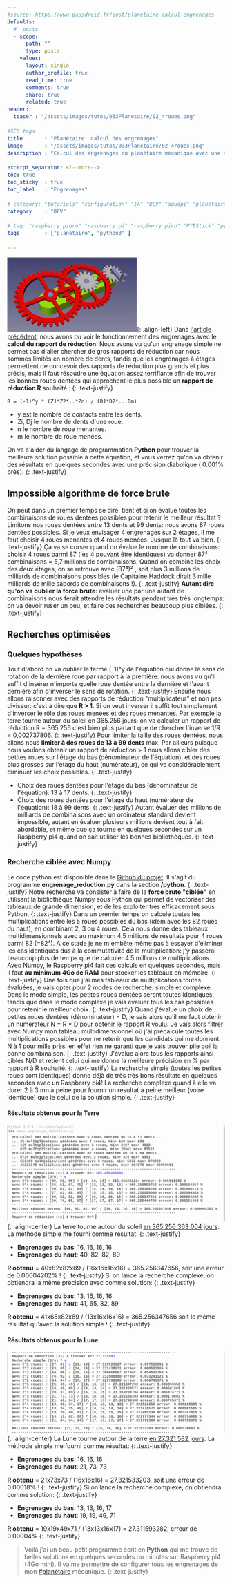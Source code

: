 ```yaml
---
#source: https://www.papsdroid.fr/post/planetaire-calcul-engrenages
defaults:
  # _posts
  - scope:
      path: ""
      type: posts
    values:
      layout: single
      author_profile: true
      read_time: true
      comments: true
      share: true
      related: true
header: 
  teaser : "/assets/images/tutos/033Planetaire/02_4roues.png"

#SEO tags
title       : "Planétaire: calcul des engrenages"
image       : "/assets/images/tutos/033Planetaire/02_4roues.png"
description : "Calcul des engrenages du planétaire mécanique avec une simulation en Python."

excerpt_separator: <!--more-->
toc: true
toc_sticky  : true
toc_label   : "Engrenages"

# category: "tutoriels" "configuration" "IA" "DEV" "aquapi" "planétaire" 
category    : "DEV" 

# tag: "raspberry pzero" "raspberry pi" "raspberry pico" "PYBStick" "python3" "micro-pyhton" "électronique"
tags        : ["planétaire", "python3" ]

---
```

![Planétaire](/assets/images/tutos/033Planetaire/02_4roues.png){: .align-left}
Dans [l'article précédent](https://papsdroidfr.github.io/tutoriels/engrenages/), nous avons pu voir le fonctionnement des engrenages avec le **calcul du rapport de réduction**. Nous avons vu qu'un engrenage simple ne permet pas d'aller chercher de gros rapports de réduction car nous sommes limités en nombre de dents, tandis que les engrenages à étages permettent de concevoir des rapports de réduction plus grands et plus précis, mais il faut résoudre une équation assez terrifiante afin de trouver les bonnes roues dentées qui approchent le plus possible un **rapport de réduction R**  souhaité :
{: .text-justify}
```
R = (-1)^y * (Z1*Z2*..*Zn) / (D1*D2*...Dm) 
```
* y est le nombre de contacts entre les dents.
* Zi, Dj le nombre de dents d'une roue.
* n le nombre de roue menantes.
* m le nombre de roue menées.

On va s'aider du langage de programmation **Python** pour trouver la meilleure solution possible à cette équation, et vous verrez qu'on va obtenir des résultats en quelques secondes  avec une précision diabolique ( 0.001% près). 
{: .text-justify}

## Impossible algorithme de force brute
On peut dans un premier temps se dire: tient et si on évalue toutes les combinaisons de roues dentées possibles pour retenir le meilleur résultat ? Limitons nos roues dentées entre 13 dents et 99 dents: nous avons 87 roues dentées possibles. Si je veux envisager 4 engrenages sur 2 étages, il me faut choisir 4 roues menantes et 4 roues menées. Jusque là tout va bien.
{: .text-justify}
Ça va se corser quand on évalue le nombre de combinaisons: choisir 4 roues parmi 87 (les 4 pouvant être identiques) va donner 87⁴ combinaisons = 5,7 millions de combinaisons. Quand on combine les choix des deux étages, on se retrouve avec (87⁴)² , soit plus 3 millions de milliards de combinaisons possibles (le Capitaine Haddock dirait 3 mille milliards de mille sabords de combinaisons !).
{: .text-justify}
**Autant dire qu'on va oublier la force brute**: évaluer une par une autant de combinaisons nous ferait attendre les résultats pendant très très longtemps: on va devoir ruser un peu, et faire des recherches beaucoup plus ciblées.
{: .text-justify}

## Recherches optimisées
### Quelques hypothèses
Tout d'abord on va oublier le terme (-1)^y de l'équation qui donne le sens de rotation de la dernière roue par rapport à la première: nous avons vu qu'il suffit d'insérer n'importe quelle roue dentée entre la dernière et l'avant dernière afin d'inverser le sens de rotation.
{: .text-justify}
Ensuite nous allons raisonner avec des rapports de réduction "multiplicateur" et non pas diviseur: c'est à dire que **R > 1**. Si on veut inverser il suffit tout simplement d'inverser le rôle des roues menées et des roues menantes. Par exemple la terre tourne autour du soleil en 365.256 jours: on va calculer un rapport de réduction R = 365.256 c'est bien plus parlant que de chercher l'inverse 1/R = 0,002737806.
{: .text-justify}
Pour limiter la taille des roues dentées, nous allons nous **limiter à des roues de 13 à 99 dents** max. Par ailleurs puisque nous voulons obtenir un rapport de réduction > 1 nous allons cibler des petites roues sur l'étage du bas (dénominateur de l'équation), et des roues plus grosses sur l'étage du haut (numérateur), ce qui va considérablement diminuer les choix possibles.
{: .text-justify}
* Choix des roues dentées pour l'étage du bas (dénominateur de l'équation): 13 à 17 dents.
{: .text-justify}
* Choix des roues dentées pour l'étage du haut (numérateur de l'équation): 18 à 99 dents.
{: .text-justify}
Autant évaluer des millions de milliards de combinaisons avec un ordinateur standard devient impossible, autant en évaluer plusieurs millions devient tout à fait abordable, et même que ça tourne en quelques secondes sur un Raspberry pi4 quand on sait utiliser les bonnes bibliothèques.
{: .text-justify}

### Recherche ciblée avec Numpy
Le code python est disponible dans le [Github du projet](https://github.com/papsdroidfr/planetaire). Il s'agit du programme **engrenage_reduction.py** dans la section **/python**.
{: .text-justify}
Notre recherche va consister à faire de la **force brute "ciblée"** en utilisant la bibliothèque Numpy sous Python qui permet de vectoriser des tableaux de grande dimension, et de les exploiter très efficacement sous Python.
{: .text-justify}
Dans un premier temps on calcule toutes les multiplications entre les 5 roues possibles du bas (idem avec les 82 roues du haut), en combinant 2, 3 ou 4 roues. Cela nous donne des tableaux multidimensionnels avec au maximum 4.5 millions de résultats pour 4 roues parmi 82 (=82⁴). A ce stade je ne m'embête même pas à essayer d'éliminer les cas identiques dus à la commutativité de la multiplication: j'y passerai beaucoup plus de temps que de calculer 4.5 millions de multiplications. Avec Numpy, le Raspberry pi4 fait ces calculs en quelques secondes, mais il faut **au minimum 4Go de RAM** pour stocker les tableaux en mémoire.
{: .text-justify}
Une fois que j'ai mes tableaux de multiplications toutes évaluées, je vais opter pour 2 modes de recherche: simple et complexe. Dans le mode simple, les petites roues dentées seront toutes identiques, tandis que dans le mode complexe je vais évaluer tous les cas possibles pour retenir le meilleur choix.
{: .text-justify}
Quand j'évalue un choix de petites roues dentées (dénominateur) = D, je sais alors qu'il me faut obtenir un numérateur N = R * D pour obtenir le rapport R voulu. Je vais alors filtrer avec Numpy mon tableau multidimensionnel où j'ai précalculé toutes les multiplications possibles pour ne retenir que les candidats qui me donnent N à 1 pour mille près: en effet rien ne garanti que je vais trouver pile poil la bonne combinaison.
{: .text-justify}
J'évalue alors tous les rapports ainsi ciblés N/D et retient celui qui me donne la meilleure précision en % par rapport à R souhaité. 
{: .text-justify}
La recherche simple (toutes les petites roues sont identiques) donne déjà de très très bons résultats en quelques secondes avec un Raspberry pi4! La recherche complexe quand à elle va durer 2 à 3 mn à peine pour fournir un résultat à peine meilleur (voire identique) que le celui de la solution simple.
{: .text-justify}

#### Résultats obtenus pour la Terre
![Planétaire](/assets/images/tutos/033Planetaire/03RTerreSimple.png){: .align-center}
La terre tourne autour du soleil [en 365,256 363 004 jours](https://fr.m.wikipedia.org/wiki/Orbite_de_la_Terre). La méthode simple me fourni comme résultat:
{: .text-justify}
* **Engrenages du bas**: 16, 16, 16, 16
* **Engrenages du haut**: 40, 82, 82, 89

**R obtenu** = 40x82x82x89 / (16x16x16x16) = 365.256347656, soit une erreur de 0.00004202% !
{: .text-justify}
Si on lance la recherche complexe, on obtiendra la même précision avec comme solution:
{: .text-justify}
* **Engrenages du bas**: 13, 16, 16, 16
* **Engrenages du haut**: 41, 65, 82, 89

**R obtenu** = 41x65x82x89 / (13x16x16x16) = 365.256347656 soit le même résultat qu'avec la solution simple !
{: .text-justify}

#### Résultats obtenus pour la Lune
![Planétaire](/assets/images/tutos/033Planetaire/03RLuneSimple.png){: .align-center}
La Lune tourne autour de la terre [en 27,321 582 jours](https://fr.m.wikipedia.org/wiki/Lune). La méthode simple me fourni comme résultat:
{: .text-justify}
* **Engrenages du bas**: 16, 16, 16
* **Engrenages du haut**: 21, 73, 73

**R obtenu** = 21x73x73 / (16x16x16) = 27,321533203, soit une erreur de 0.00018% !
{: .text-justify}
Si on lance la recherche complexe, on obtiendra comme solution:
{: .text-justify}
* **Engrenages du bas**: 13, 13, 16, 17
* **Engrenages du haut**: 19, 19, 49, 71

**R obtenu** = 19x19x49x71 / (13x13x16x17) = 27.311593282, erreur de 0.00004% 
{: .text-justify}

>Voilà j'ai un beau petit programme écrit en **Python** qui me trouve de belles solutions en quelques secondes ou minutes sur Raspberry pi4 (4Go mini). Il va me permettre de configurer tous les engrenages de mon [#planétaire](https://papsdroidfr.github.io/tags/#planétaire) mécanique.
{: .text-justify}
